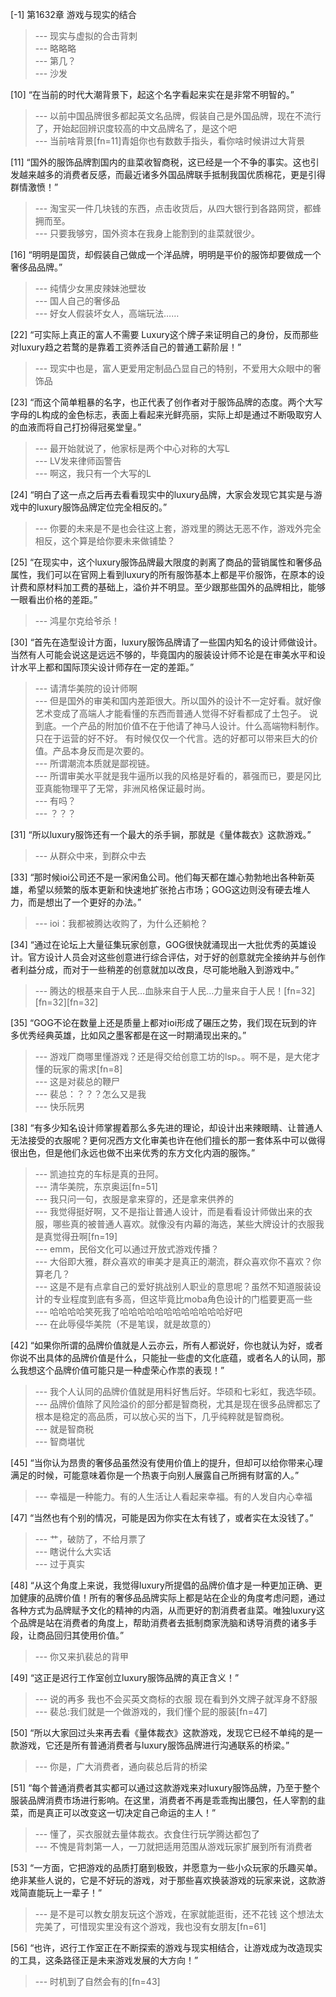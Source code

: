 
[-1] 第1632章 游戏与现实的结合
>--- 现实与虚拟的合击背刺<br>
>--- 略略略<br>
>--- 第几？<br>
>--- 沙发<br>

[10] “在当前的时代大潮背景下，起这个名字看起来实在是非常不明智的。”
>--- 以前中国品牌很多都起英文名品牌，假装自己是外国品牌，现在不流行了，开始起回辨识度较高的中文品牌名了，是这个吧<br>
>--- 当前啥背景[fn=11]青姐你也有数数手指头，看你啥时候讲过大背景<br>

[11] “国外的服饰品牌割国内的韭菜收智商税，这已经是一个不争的事实。这也引发越来越多的消费者反感，而最近诸多外国品牌联手抵制我国优质棉花，更是引得群情激愤！”
>--- 淘宝买一件几块钱的东西，点击收货后，从四大银行到各路网贷，都蜂拥而至。<br>
>--- 只要我够穷，国外资本在我身上能割到的韭菜就很少。<br>

[16] “明明是国货，却假装自己做成一个洋品牌，明明是平价的服饰却要做成一个奢侈品品牌。”
>--- 纯情少女黑皮辣妹池壁妆<br>
>--- 国人自己的奢侈品<br>
>--- 好女人假装坏女人，高端玩法……<br>

[22] “可实际上真正的富人不需要 Luxury这个牌子来证明自己的身份，反而那些对luxury趋之若鹜的是靠着工资养活自己的普通工薪阶层！”
>--- 现实中也是，富人更爱用定制品凸显自己的特别，不爱用大众眼中的奢饰品<br>

[23] “而这个简单粗暴的名字，也正代表了创作者对于服饰品牌的态度。两个大写字母的L构成的金色标志，表面上看起来光鲜亮丽，实际上却是通过不断吸取穷人的血液而将自己打扮得冠冕堂皇。”
>--- 最开始就说了，他家标是两个中心对称的大写L<br>
>--- LV发来律师函警告<br>
>--- 啊这，我只有一个大写的L<br>

[24] “明白了这一点之后再去看看现实中的luxury品牌，大家会发现它其实是与游戏中的luxury服饰品牌定位完全相反的。”
>--- 你要的未来是不是也会往这上套，游戏里的腾达无恶不作，游戏外完全相反，这个算是给你要未来做铺垫？<br>

[25] “在现实中，这个luxury服饰品牌最大限度的剥离了商品的营销属性和奢侈品属性，我们可以在官网上看到luxury的所有服饰基本上都是平价服饰，在原本的设计费和原材料加工费的基础上，溢价并不明显。至少跟那些国外的品牌相比，能够一眼看出价格的差距。”
>--- 鸿星尔克给爷杀！<br>

[30] “首先在造型设计方面，luxury服饰品牌请了一些国内知名的设计师做设计。当然有人可能会说这是远远不够的，毕竟国内的服装设计师不论是在审美水平和设计水平上都和国际顶尖设计师存在一定的差距。”
>--- 请清华美院的设计师啊<br>
>--- 但是国外的审美和国内差距很大。所以国外的设计不一定好看。就好像艺术变成了高端人才能看懂的东西而普通人觉得不好看都成了土包子。
说到底。一个产品的附加价值不在于他请了神马人设计。什么高端物料制作。只在于运营的好不好。
有时候仅仅一个代言。选的好都可以带来巨大的价值。产品本身反而是次要的。<br>
>--- 所谓潮流本质就是鄙视链。<br>
>--- 所谓审美水平就是我牛逼所以我的风格是好看的，慕强而已，要是冈比亚真能物理平了无常，非洲风格保证最时尚。<br>
>--- 有吗？<br>
>--- ？？？<br>

[31] “所以luxury服饰还有一个最大的杀手锏，那就是《量体裁衣》这款游戏。”
>--- 从群众中来，到群众中去<br>

[33] “那时候ioi公司还不是一家闲鱼公司。他们每天都在雄心勃勃地出各种新英雄，希望以频繁的版本更新和快速地扩张抢占市场；GOG这边则没有硬去堆人力，而是想出了一个更好的办法。”
>--- ioi：我都被腾达收购了，为什么还躺枪？<br>

[34] “通过在论坛上大量征集玩家创意，GOG很快就涌现出一大批优秀的英雄设计。官方设计人员会对这些创意进行综合评估，对于好的创意就完全接纳并与创作者利益分成，而对于一些稍差的创意就加以改良，尽可能地融入到游戏中。”
>--- 腾达的根基来自于人民…血脉来自于人民…力量来自于人民！[fn=32][fn=32][fn=32]<br>

[35] “GOG不论在数量上还是质量上都对ioi形成了碾压之势，我们现在玩到的许多优秀经典英雄，比如风之墨客都是在这一时期涌现出来的。”
>--- 游戏厂商哪里懂游戏？还是得交给创意工坊的lsp。。啊不是，是大佬才懂的玩家的需求[fn=8]<br>
>--- 这是对裴总的鞭尸<br>
>--- 裴总：？？？怎么又是我<br>
>--- 快乐阮男<br>

[38] “有多少知名设计师掌握着那么多先进的理论，却设计出来辣眼睛、让普通人无法接受的衣服呢？更何况西方文化审美也许在他们擅长的那一套体系中可以做得很出色，但是他们永远也做不出来优秀的东方文化内涵的服饰。”
>--- 凯迪拉克的车标是真的丑阿。<br>
>--- 清华美院，东京奥运[fn=51]<br>
>--- 我只问一句，衣服是拿来穿的，还是拿来供养的<br>
>--- 我觉得挺好啊，又不是指让普通人设计，而是看看设计师做出来的衣服，哪些真的被普通人喜欢。就像没有内幕的海选，某些大牌设计的衣服我是真觉得丑啊[fn=19]<br>
>--- emm，民俗文化可以通过开放式游戏传播？<br>
>--- 大俗即大雅，群众喜欢的审美才是真正的潮流，群众喜欢你不喜欢？你算老几？<br>
>--- 这是不是有点拿自己的爱好挑战别人职业的意思呢？虽然不知道服装设计的专业程度到底有多高，但这毕竟比moba角色设计的门槛要更高一些<br>
>--- 哈哈哈哈笑死我了哈哈哈哈哈哈哈哈哈哈哈哈好吧<br>
>--- 在此辱侵华美院（不是笔误，就是故意的）<br>

[42] “如果你所谓的品牌价值就是人云亦云，所有人都说好，你也就认为好，或者你说不出具体的品牌价值是什么，只能扯一些虚的文化底蕴，或者名人的认同，那么我想这个品牌价值可能只是一种虚荣心作祟的表现！”
>--- 我个人认同的品牌价值就是用料好售后好。华硕和七彩虹，我选华硕。<br>
>--- 品牌价值除了风险溢价的部分都是智商税，尤其是现在很多品牌都忘了根本是稳定的高品质，可以放心买的当下，几乎纯粹就是智商税。<br>
>--- 就是智商税<br>
>--- 智商堪忧<br>

[45] “当你认为昂贵的奢侈品虽然没有使用价值上的提升，但却可以给你带来心理满足的时候，可能意味着你是一个热衷于向别人展露自己所拥有财富的人。”
>--- 幸福是一种能力。有的人生活让人看起来幸福。有的人发自内心幸福<br>

[47] “当然也有个别的情况，可能是因为你实在太有钱了，或者实在太没钱了。”
>--- 艹，破防了，不给月票了<br>
>--- 瞎说什么大实话<br>
>--- 过于真实<br>

[48] “从这个角度上来说，我觉得luxury所提倡的品牌价值才是一种更加正确、更加健康的品牌价值！所有的奢侈品品牌实际上都是站在企业的角度考虑问题，通过各种方式为品牌赋予文化的精神的内涵，从而更好的割消费者韭菜。唯独luxury这个品牌是站在消费者的角度上，帮助消费者去抵制商家洗脑和诱导消费的诸多手段，让商品回归其使用价值。”
>--- 你又来扒裴总的背甲<br>

[49] “这正是迟行工作室创立luxury服饰品牌的真正含义！”
>--- 说的再多 我也不会买英文商标的衣服 现在看到外文牌子就浑身不舒服<br>
>--- 裴总:我们就是一个做游戏的，我们懂个屁的服装[fn=47]<br>

[50] “所以大家回过头来再去看《量体裁衣》这款游戏，发现它已经不单纯的是一款游戏，它还是所有普通消费者与luxury服饰品牌进行沟通联系的桥梁。”
>--- 你是，广大消费者，通向裴总后背的桥梁<br>

[51] “每个普通消费者其实都可以通过这款游戏来对luxury服饰品牌，乃至于整个服装品牌消费市场进行影响。在这里，消费者不再是乖乖掏出腰包，任人宰割的韭菜，而是真正可以改变这一切决定自己命运的主人！”
>--- 懂了，买衣服就去量体裁衣。衣食住行玩学腾达都包了<br>
>--- 不愧是背刺第一人，一刀就把适用范围从游戏玩家扩展到所有消费者<br>

[53] “一方面，它把游戏的品质打磨到极致，并愿意为一些小众玩家的乐趣买单。绝非某些人说的，它是不好玩的游戏，对于那些喜欢换装游戏的玩家来说，这款游戏简直能玩上一辈子！”
>--- 是不是可以教女朋友玩这个游戏，在家就能逛街，还不花钱
这个想法太完美了，可惜现实里没有这个游戏，我也没有女朋友[fn=61]<br>

[56] “也许，迟行工作室正在不断探索的游戏与现实相结合，让游戏成为改造现实的工具，这条路径正是未来游戏发展的大方向！”
>--- 时机到了自然会有的[fn=43]<br>
